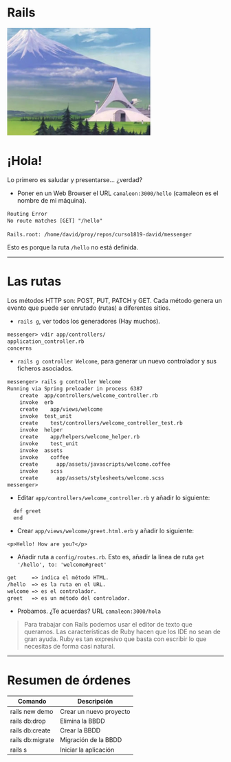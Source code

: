 
# Rails

![](images/laboratorio.png)

# ¡Hola!

Lo primero es saludar y presentarse... ¿verdad?

* Poner en un Web Browser el URL `camaleon:3000/hello`
(camaleon es el nombre de mi máquina).

```
Routing Error
No route matches [GET] "/hello"

Rails.root: /home/david/proy/repos/curso1819-david/messenger
```

Esto es porque la ruta `/hello` no está definida.

---

# Las rutas

Los métodos HTTP son: POST, PUT, PATCH y GET. Cada método genera un evento que puede ser enrutado (rutas) a diferentes sitios.

* `rails g`, ver todos los generadores (Hay muchos).
```
messenger> vdir app/controllers/
application_controller.rb
concerns
```
* `rails g controller Welcome`, para generar un nuevo controlador y sus ficheros asociados.
```
messenger> rails g controller Welcome
Running via Spring preloader in process 6387
    create  app/controllers/welcome_controller.rb
    invoke  erb
    create    app/views/welcome
    invoke  test_unit
    create    test/controllers/welcome_controller_test.rb
    invoke  helper
    create    app/helpers/welcome_helper.rb
    invoke    test_unit
    invoke  assets
    invoke    coffee
    create      app/assets/javascripts/welcome.coffee
    invoke    scss
    create      app/assets/stylesheets/welcome.scss
messenger>
```
* Editar `app/controllers/welcome_controller.rb` y añadir lo siguiente:
```
  def greet
  end
```
* Crear `app/views/welcome/greet.html.erb` y añadir lo siguiente:
```
<p>Hello! How are you?</p>
```
* Añadir ruta a `config/routes.rb`. Esto es, añadir la linea
de ruta `get '/hello', to: 'welcome#greet'`
```
get     => indica el método HTML.
/hello  => es la ruta en el URL.
welcome => es el controlador.
greet   => es un método del controlador.
```
* Probamos. ¿Te acuerdas? URL `camaleon:3000/hola`

> Para trabajar con Rails podemos usar el editor de texto que queramos. Las características de Ruby hacen que los IDE no sean de gran ayuda. Ruby es tan expresivo que basta con escribir lo que necesitas de forma casi natural.

---

# Resumen de órdenes

| Comando          | Descripción             |
| ---------------- | ----------------------- |
| rails new demo   | Crear un nuevo proyecto |
| rails db:drop    | Elimina la BBDD |
| rails db:create  | Crear la BBDD |
| rails db:migrate | Migración de la BBDD |
| rails s          | Iniciar la aplicación |
